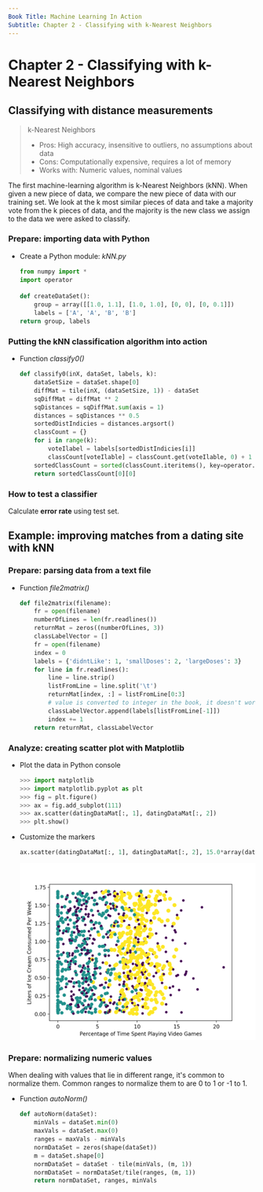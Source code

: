 ```yaml
---
Book Title: Machine Learning In Action
Subtitle: Chapter 2 - Classifying with k-Nearest Neighbors
---
```


# Chapter 2 - Classifying with k-Nearest Neighbors

## Classifying with distance measurements

> k-Nearest Neighbors
> - Pros: High accuracy, insensitive to outliers, no assumptions about data
> - Cons: Computationally expensive, requires a lot of memory
> - Works with: Numeric values, nominal values

The first machine-learning algorithm is k-Nearest Neighbors (kNN). When given a new piece of data, we compare the new piece of data with our training set. We look at the k most similar pieces of data and take a majority vote from the k pieces of data, and the majority is the new class we assign to the data we were asked to classify.

### Prepare: importing data with Python

* Create a Python module: *kNN.py*

    ```Python
    from numpy import *
    import operator

    def createDataSet():
        group = array([[1.0, 1.1], [1.0, 1.0], [0, 0], [0, 0.1]])
        labels = ['A', 'A', 'B', 'B']
    return group, labels
    ```

### Putting the kNN classification algorithm into action

* Function *classify0()*

    ```Python
    def classify0(inX, dataSet, labels, k):
        dataSetSize = dataSet.shape[0]
        diffMat = tile(inX, (dataSetSize, 1)) - dataSet
        sqDiffMat = diffMat ** 2
        sqDistances = sqDiffMat.sum(axis = 1)
        distances = sqDistances ** 0.5
        sortedDistIndicies = distances.argsort()
        classCount = {}
        for i in range(k):
            voteIlabel = labels[sortedDistIndicies[i]]
            classCount[voteIlable] = classCount.get(voteIlable, 0) + 1
        sortedClassCount = sorted(classCount.iteritems(), key=operator.itemgetter(1), reverse=True)
        return sortedClassCount[0][0]
    ```

### How to test a classifier

Calculate **error rate** using test set.

## Example: improving matches from a dating site with kNN

### Prepare: parsing data from a text file

* Function *file2matrix()*

    ```Python
    def file2matrix(filename):
        fr = open(filename)
        numberOfLines = len(fr.readlines())
        returnMat = zeros((numberOfLines, 3))
        classLabelVector = []
        fr = open(filename)
        index = 0
        labels = {'didntLike': 1, 'smallDoses': 2, 'largeDoses': 3}
        for line in fr.readlines():
            line = line.strip()
            listFromLine = line.split('\t')
            returnMat[index, :] = listFromLine[0:3]
            # value is converted to integer in the book, it doesn't work on my system
            classLabelVector.append(labels[listFromLine[-1]])
            index += 1
        return returnMat, classLabelVector
    ```

### Analyze: creating scatter plot with Matplotlib

* Plot the data in Python console

    ```Python
    >>> import matplotlib
    >>> import matplotlib.pyplot as plt
    >>> fig = plt.figure()
    >>> ax = fig.add_subplot(111)
    >>> ax.scatter(datingDataMat[:, 1], datingDataMat[:, 2])
    >>> plt.show()
    ```

* Customize the markers

    ```Python
    ax.scatter(datingDataMat[:, 1], datingDataMat[:, 2], 15.0*array(datingLabels), 15.0*array(datingLabels))
    ```

    ![Visualing Data](static/img/figure2-1.png)

### Prepare: normalizing numeric values

When dealing with values that lie in different range, it's common to normalize them. Common ranges to normalize them to are 0 to 1 or -1 to 1.

* Function *autoNorm()*

    ```Python
    def autoNorm(dataSet):
        minVals = dataSet.min(0)
        maxVals = dataSet.max(0)
        ranges = maxVals - minVals
        normDataSet = zeros(shape(dataSet))
        m = dataSet.shape[0]
        normDataSet = dataSet - tile(minVals, (m, 1))
        normDataSet = normDataSet/tile(ranges, (m, 1))
        return normDataSet, ranges, minVals
    ```
